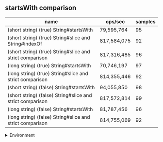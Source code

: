 ## startsWith comparison

|name|ops/sec|samples|
|-|-|-|
|(short string) (true) String#startsWith|79,595,764|95|
|(short string) (true) String#slice and String#indexOf|817,584,075|92|
|(short string) (true) String#slice and strict comparison|817,316,485|96|
|(long string) (true) String#startsWith|70,746,197|97|
|(long string) (true) String#slice and strict comparison|814,355,446|92|
|(short string) (false) String#startsWith|94,055,850|98|
|(short string) (false) String#slice and strict comparison|817,572,814|99|
|(long string) (false) String#startsWith|81,787,456|96|
|(long string) (false) String#slice and strict comparison|814,755,069|92|


<details>
<summary>Environment</summary>

* __Machine:__ linux x64 | 4 vCPUs | 15.6GB Mem
* __Run:__ Tue Apr 23 2024 13:54:02 GMT+0000 (Coordinated Universal Time)
</details>

<!--
{"environment":{"platform":"linux","arch":"x64","cpus":4,"totalMemory":15.606494903564453},"benchmarks":[{"name":"(short string) (true) String#startsWith","opsSec":79595764.07051654,"samples":5},{"name":"(short string) (true) String#slice and String#indexOf","opsSec":817584074.5199797,"samples":6},{"name":"(short string) (true) String#slice and strict comparison","opsSec":817316485.2363856,"samples":7},{"name":"(long string) (true) String#startsWith","opsSec":70746196.79653198,"samples":5},{"name":"(long string) (true) String#slice and strict comparison","opsSec":814355446.4025432,"samples":7},{"name":"(short string) (false) String#startsWith","opsSec":94055850.03049788,"samples":6},{"name":"(short string) (false) String#slice and strict comparison","opsSec":817572813.5899613,"samples":9},{"name":"(long string) (false) String#startsWith","opsSec":81787456.0270189,"samples":5},{"name":"(long string) (false) String#slice and strict comparison","opsSec":814755068.6533026,"samples":9}]}-->
